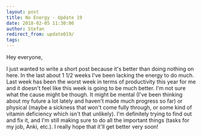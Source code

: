 ```yaml
---
layout: post
title: No Energy - Update 19
date: 2018-02-05 11:30:00
author: Stefan
redirect_from: update019/
tags:
---
```


Hey everyone,

I just wanted to write a short post because it's better than doing nothing on here. In the last about 1 1/2 weeks I've been lacking the energy to do much. Last week has been the worst week in terms of productivity this year for me and it doesn't feel like this week is going to be much better. I'm not sure what the cause might be though. It might be mental (I've been thinking about my future a lot lately and haven't made much progress so far) or physical (maybe a sickness that won't come fully through, or some kind of vitamin deficiency which isn't that unlikely). I'm definitely trying to find out and fix it, and I'm still making sure to do all the important things (tasks for my job, Anki, etc.). I really hope that it'll get better very soon!